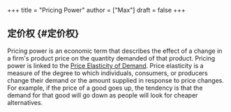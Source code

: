 +++
title = "Pricing Power"
author = ["Max"]
draft = false
+++

## 定价权 {#定价权}

Pricing power is an economic term that describes the effect of a change in a
firm's product price on the quantity demanded of that
product. Pricing power is linked to the [Price Elasticity of Demand](price-elasticity-of-demand.md). Price
elasticity is a measure of the degree to which individuals, consumers, or
producers change their demand or the amount supplied in response to price
changes. For example, if the price of a good goes up, the tendency is that the
demand for that good will go down as people will look for cheaper
alternatives.
